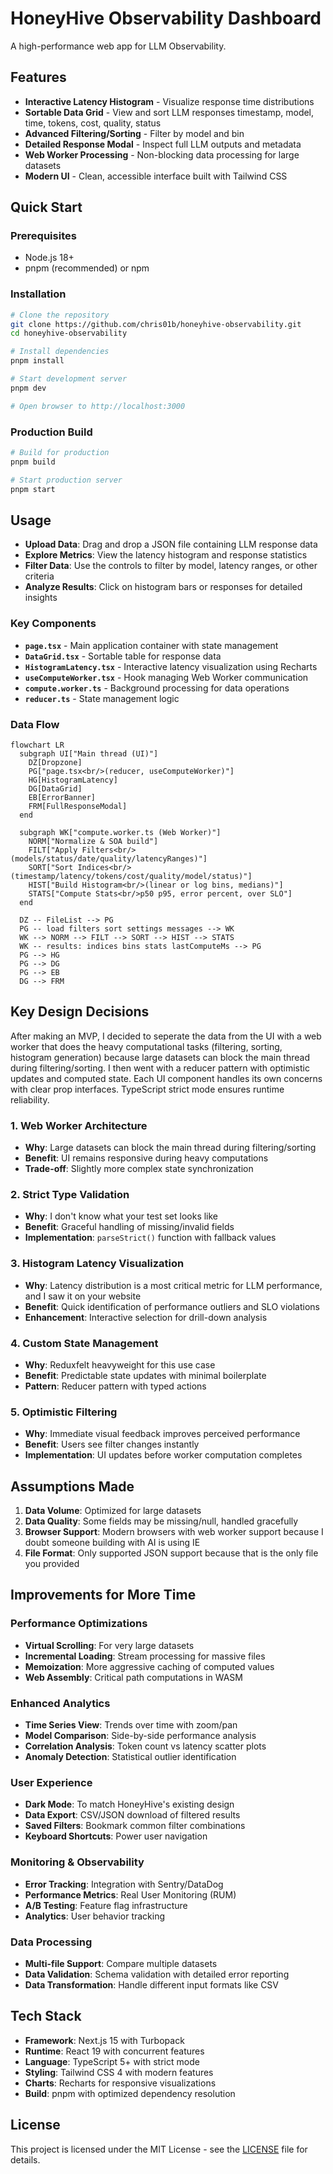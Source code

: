 # HoneyHive Observability Dashboard

A high-performance web app for LLM Observability.

## Features

- **Interactive Latency Histogram** - Visualize response time distributions
- **Sortable Data Grid** - View and sort LLM responses timestamp, model, time, tokens, cost, quality, status
- **Advanced Filtering/Sorting** - Filter by model and bin
- **Detailed Response Modal** - Inspect full LLM outputs and metadata
- **Web Worker Processing** - Non-blocking data processing for large datasets
- **Modern UI** - Clean, accessible interface built with Tailwind CSS

## Quick Start

### Prerequisites

- Node.js 18+
- pnpm (recommended) or npm

### Installation

```bash
# Clone the repository
git clone https://github.com/chris01b/honeyhive-observability.git
cd honeyhive-observability

# Install dependencies
pnpm install

# Start development server
pnpm dev

# Open browser to http://localhost:3000
```

### Production Build

```bash
# Build for production
pnpm build

# Start production server
pnpm start
```

## Usage

- **Upload Data**: Drag and drop a JSON file containing LLM response data
- **Explore Metrics**: View the latency histogram and response statistics
- **Filter Data**: Use the controls to filter by model, latency ranges, or other criteria
- **Analyze Results**: Click on histogram bars or responses for detailed insights

### Key Components

- **`page.tsx`** - Main application container with state management
- **`DataGrid.tsx`** - Sortable table for response data
- **`HistogramLatency.tsx`** - Interactive latency visualization using Recharts
- **`useComputeWorker.tsx`** - Hook managing Web Worker communication
- **`compute.worker.ts`** - Background processing for data operations
- **`reducer.ts`** - State management logic

### Data Flow

```mermaid
flowchart LR
  subgraph UI["Main thread (UI)"]
    DZ[Dropzone]
    PG["page.tsx<br/>(reducer, useComputeWorker)"]
    HG[HistogramLatency]
    DG[DataGrid]
    EB[ErrorBanner]
    FRM[FullResponseModal]
  end

  subgraph WK["compute.worker.ts (Web Worker)"]
    NORM["Normalize & SOA build"]
    FILT["Apply Filters<br/>(models/status/date/quality/latencyRanges)"]
    SORT["Sort Indices<br/>(timestamp/latency/tokens/cost/quality/model/status)"]
    HIST["Build Histogram<br/>(linear or log bins, medians)"]
    STATS["Compute Stats<br/>p50 p95, error percent, over SLO"]
  end

  DZ -- FileList --> PG
  PG -- load filters sort settings messages --> WK
  WK --> NORM --> FILT --> SORT --> HIST --> STATS
  WK -- results: indices bins stats lastComputeMs --> PG
  PG --> HG
  PG --> DG
  PG --> EB
  DG --> FRM
```

## Key Design Decisions

After making an MVP, I decided to seperate the data from the UI with a web worker that does the heavy computational tasks (filtering, sorting, histogram generation) because large datasets can block the main thread during filtering/sorting. I then went with a reducer pattern with optimistic updates and computed state. Each UI component handles its own concerns with clear prop interfaces. TypeScript strict mode ensures runtime reliability.

### 1. Web Worker Architecture

- **Why**: Large datasets can block the main thread during filtering/sorting
- **Benefit**: UI remains responsive during heavy computations
- **Trade-off**: Slightly more complex state synchronization

### 2. Strict Type Validation

- **Why**: I don't know what your test set looks like
- **Benefit**: Graceful handling of missing/invalid fields
- **Implementation**: `parseStrict()` function with fallback values

### 3. Histogram Latency Visualization

- **Why**: Latency distribution is a most critical metric for LLM performance, and I saw it on your website
- **Benefit**: Quick identification of performance outliers and SLO violations
- **Enhancement**: Interactive selection for drill-down analysis

### 4. Custom State Management

- **Why**: Reduxfelt heavyweight for this use case
- **Benefit**: Predictable state updates with minimal boilerplate
- **Pattern**: Reducer pattern with typed actions

### 5. Optimistic Filtering

- **Why**: Immediate visual feedback improves perceived performance
- **Benefit**: Users see filter changes instantly
- **Implementation**: UI updates before worker computation completes

## Assumptions Made

1. **Data Volume**: Optimized for large datasets
2. **Data Quality**: Some fields may be missing/null, handled gracefully
3. **Browser Support**: Modern browsers with web worker support because I doubt someone building with AI is using IE
4. **File Format**: Only supported JSON support because that is the only file you provided

## Improvements for More Time

### Performance Optimizations

- **Virtual Scrolling**: For very large datasets
- **Incremental Loading**: Stream processing for massive files
- **Memoization**: More aggressive caching of computed values
- **Web Assembly**: Critical path computations in WASM

### Enhanced Analytics

- **Time Series View**: Trends over time with zoom/pan
- **Model Comparison**: Side-by-side performance analysis
- **Correlation Analysis**: Token count vs latency scatter plots
- **Anomaly Detection**: Statistical outlier identification

### User Experience

- **Dark Mode**: To match HoneyHive's existing design
- **Data Export**: CSV/JSON download of filtered results
- **Saved Filters**: Bookmark common filter combinations
- **Keyboard Shortcuts**: Power user navigation

### Monitoring & Observability

- **Error Tracking**: Integration with Sentry/DataDog
- **Performance Metrics**: Real User Monitoring (RUM)
- **A/B Testing**: Feature flag infrastructure
- **Analytics**: User behavior tracking

### Data Processing

- **Multi-file Support**: Compare multiple datasets
- **Data Validation**: Schema validation with detailed error reporting
- **Data Transformation**: Handle different input formats like CSV

## Tech Stack

- **Framework**: Next.js 15 with Turbopack
- **Runtime**: React 19 with concurrent features
- **Language**: TypeScript 5+ with strict mode
- **Styling**: Tailwind CSS 4 with modern features
- **Charts**: Recharts for responsive visualizations
- **Build**: pnpm with optimized dependency resolution

## License

This project is licensed under the MIT License - see the [LICENSE](LICENSE) file for details.

